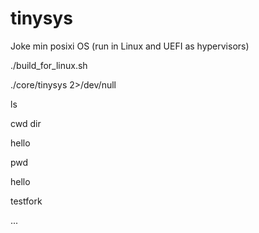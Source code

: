 # tinysys
Joke min posixi OS (run in Linux and UEFI as hypervisors)

./build_for_linux.sh

./core/tinysys 2>/dev/null

ls

cwd dir

hello

pwd

hello

testfork

...
